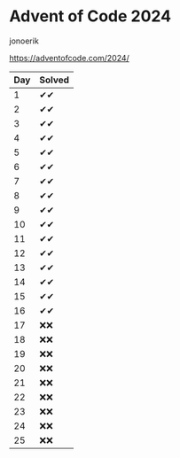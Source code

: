 # Advent of Code 2024
jonoerik

https://adventofcode.com/2024/

| Day | Solved |
| --- | --- |
| 1 | ✔✔ |
| 2 | ✔✔ |
| 3 | ✔✔ |
| 4 | ✔✔ |
| 5 | ✔✔ |
| 6 | ✔✔ |
| 7 | ✔✔ |
| 8 | ✔✔ |
| 9 | ✔✔ |
| 10 | ✔✔ |
| 11 | ✔✔ |
| 12 | ✔✔ |
| 13 | ✔✔ |
| 14 | ✔✔ |
| 15 | ✔✔ |
| 16 | ✔✔ |
| 17 | ❌❌ |
| 18 | ❌❌ |
| 19 | ❌❌ |
| 20 | ❌❌ |
| 21 | ❌❌ |
| 22 | ❌❌ |
| 23 | ❌❌ |
| 24 | ❌❌ |
| 25 | ❌❌ |
